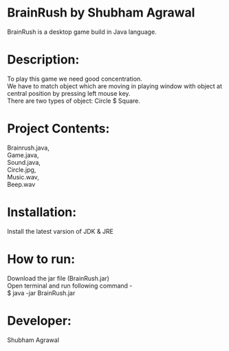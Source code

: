 # BrainRush by Shubham Agrawal
  BrainRush is a desktop game build in Java language.

# Description:
  To play this game we need good concentration. <br />
  We have to match object which are moving in playing window with object at central position by pressing left mouse key.<br />
  There are two types of object: Circle $ Square.

# Project Contents:
  Brainrush.java, <br />
  Game.java, <br />
  Sound.java, <br />
  Circle.jpg, <br />
  Music.wav, <br />
  Beep.wav

# Installation:
  Install the latest varsion of JDK & JRE

# How to run:
  Download the jar file (BrainRush.jar) <br />
  Open terminal and run following command - <br />
  $ java -jar BrainRush.jar

# Developer:
  Shubham Agrawal
